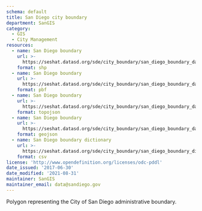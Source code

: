 ```yaml
---
schema: default
title: San Diego city boundary
department: SanGIS
category:
  - GIS
  - City Management
resources:
  - name: San Diego boundary 
    url: >-
      https://seshat.datasd.org/sde/city_boundary/san_diego_boundary_datasd.zip
    format: shp
  - name: San Diego boundary
    url: >-
      https://seshat.datasd.org/sde/city_boundary/san_diego_boundary_datasd.pbf
    format: pbf
  - name: San Diego boundary
    url: >-
      https://seshat.datasd.org/sde/city_boundary/san_diego_boundary_datasd.topojson
    format: topojson
  - name: San Diego boundary
    url: >-
      https://seshat.datasd.org/sde/city_boundary/san_diego_boundary_datasd.geojson
    format: geojson
  - name: San Diego boundary dictionary
    url: >-
      https://seshat.datasd.org/sde/city_boundary/san_diego_boundary_dictionary_datasd.csv
    format: csv
license: 'http://www.opendefinition.org/licenses/odc-pddl'
date_issued: '2017-06-30'
date_modified: '2021-08-31'
maintainer: SanGIS
maintainer_email: data@sandiego.gov
---
```

Polygon representing the City of San Diego administrative boundary.
<!--more-->